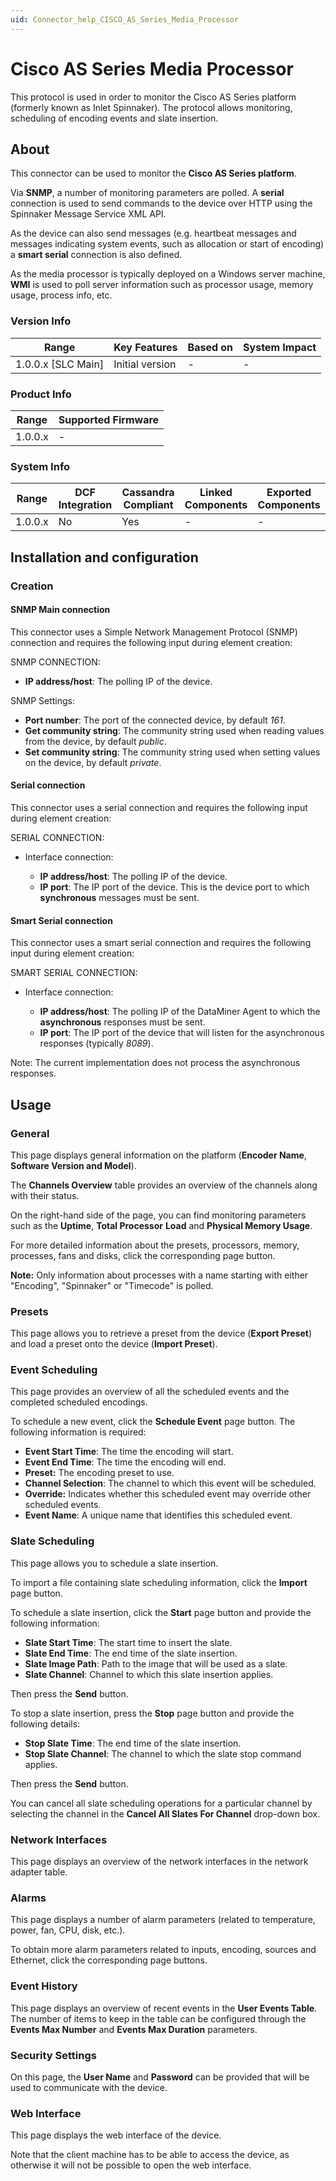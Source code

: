 ```yaml
---
uid: Connector_help_CISCO_AS_Series_Media_Processor
---
```


# Cisco AS Series Media Processor

This protocol is used in order to monitor the Cisco AS Series platform (formerly known as Inlet Spinnaker). The protocol allows monitoring, scheduling of encoding events and slate insertion.

## About

This connector can be used to monitor the **Cisco AS Series platform**.

Via **SNMP**, a number of monitoring parameters are polled. A **serial** connection is used to send commands to the device over HTTP using the Spinnaker Message Service XML API.

As the device can also send messages (e.g. heartbeat messages and messages indicating system events, such as allocation or start of encoding) a **smart serial** connection is also defined.

As the media processor is typically deployed on a Windows server machine, **WMI** is used to poll server information such as processor usage, memory usage, process info, etc.

### Version Info

| Range                | Key Features     | Based on     | System Impact     |
|----------------------|------------------|--------------|-------------------|
| 1.0.0.x [SLC Main]   | Initial version  | -            | -                 |

### Product Info

| Range     | Supported Firmware     |
|-----------|------------------------|
| 1.0.0.x   | -                      |

### System Info

| Range     | DCF Integration     | Cassandra Compliant     | Linked Components     | Exported Components     |
|-----------|---------------------|-------------------------|-----------------------|-------------------------|
| 1.0.0.x   | No                  | Yes                     | -                     | -                       |

## Installation and configuration

### Creation

#### SNMP Main connection

This connector uses a Simple Network Management Protocol (SNMP) connection and requires the following input during element creation:

SNMP CONNECTION:

- **IP address/host**: The polling IP of the device.

SNMP Settings:

- **Port number**: The port of the connected device, by default *161*.
- **Get community string**: The community string used when reading values from the device, by default *public*.
- **Set community string**: The community string used when setting values on the device, by default *private*.

#### Serial connection

This connector uses a serial connection and requires the following input during element creation:

SERIAL CONNECTION:

- Interface connection:

  - **IP address/host**: The polling IP of the device.
  - **IP port**: The IP port of the device. This is the device port to which **synchronous** messages must be sent.

#### Smart Serial connection

This connector uses a smart serial connection and requires the following input during element creation:

SMART SERIAL CONNECTION:

- Interface connection:

  - **IP address/host**: The polling IP of the DataMiner Agent to which the **asynchronous** responses must be sent.
  - **IP port**: The IP port of the device that will listen for the asynchronous responses (typically *8089*).

Note: The current implementation does not process the asynchronous responses.

## Usage

### General

This page displays general information on the platform (**Encoder Name**, **Software Version and Model**).

The **Channels Overview** table provides an overview of the channels along with their status.

On the right-hand side of the page, you can find monitoring parameters such as the **Uptime**, **Total Processor** **Load** and **Physical Memory Usage**.

For more detailed information about the presets, processors, memory, processes, fans and disks, click the corresponding page button.

**Note:** Only information about processes with a name starting with either "Encoding", "Spinnaker" or "Timecode" is polled.

### Presets

This page allows you to retrieve a preset from the device (**Export Preset**) and load a preset onto the device (**Import Preset**).

### Event Scheduling

This page provides an overview of all the scheduled events and the completed scheduled encodings.

To schedule a new event, click the **Schedule Event** page button. The following information is required:

- **Event Start Time**: The time the encoding will start.
- **Event End Time**: The time the encoding will end.
- **Preset:** The encoding preset to use.
- **Channel Selection**: The channel to which this event will be scheduled.
- **Override:** Indicates whether this scheduled event may override other scheduled events.
- **Event Name**: A unique name that identifies this scheduled event.

### Slate Scheduling

This page allows you to schedule a slate insertion.

To import a file containing slate scheduling information, click the **Import** page button.

To schedule a slate insertion, click the **Start** page button and provide the following information:

- **Slate Start Time**: The start time to insert the slate.
- **Slate End Time**: The end time of the slate insertion.
- **Slate Image Path**: Path to the image that will be used as a slate.
- **Slate Channel**: Channel to which this slate insertion applies.

Then press the **Send** button.

To stop a slate insertion, press the **Stop** page button and provide the following details:

- **Stop Slate Time**: The end time of the slate insertion.
- **Stop Slate Channel**: The channel to which the slate stop command applies.

Then press the **Send** button.

You can cancel all slate scheduling operations for a particular channel by selecting the channel in the **Cancel All Slates For Channel** drop-down box.

### Network Interfaces

This page displays an overview of the network interfaces in the network adapter table.

### Alarms

This page displays a number of alarm parameters (related to temperature, power, fan, CPU, disk, etc.).

To obtain more alarm parameters related to inputs, encoding, sources and Ethernet, click the corresponding page buttons.

### Event History

This page displays an overview of recent events in the **User Events Table**. The number of items to keep in the table can be configured through the **Events Max Number** and **Events Max Duration** parameters.

### Security Settings

On this page, the **User Name** and **Password** can be provided that will be used to communicate with the device.

### Web Interface

This page displays the web interface of the device.

Note that the client machine has to be able to access the device, as otherwise it will not be possible to open the web interface.
